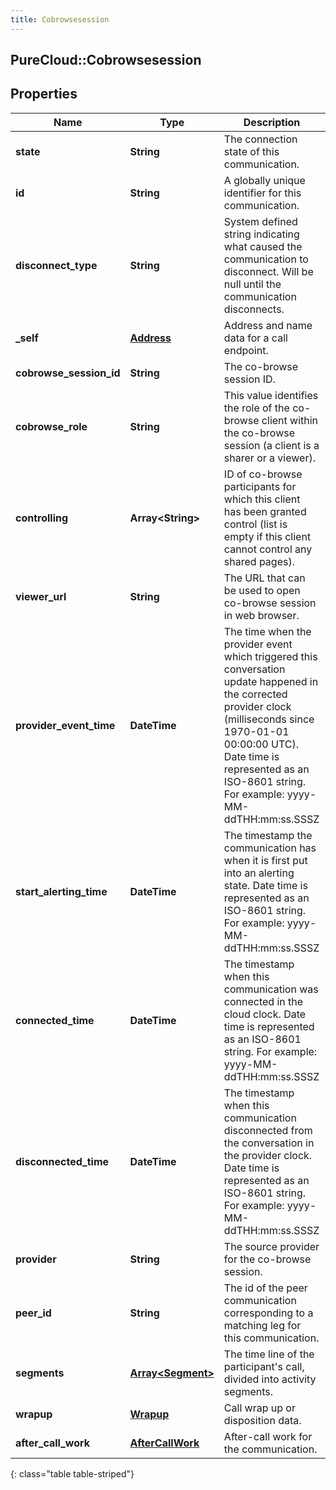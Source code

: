 ```yaml
---
title: Cobrowsesession
---
```

## PureCloud::Cobrowsesession

## Properties

|Name | Type | Description | Notes|
|------------ | ------------- | ------------- | -------------|
| **state** | **String** | The connection state of this communication. | [optional] |
| **id** | **String** | A globally unique identifier for this communication. | [optional] |
| **disconnect_type** | **String** | System defined string indicating what caused the communication to disconnect. Will be null until the communication disconnects. | [optional] |
| **_self** | [**Address**](Address.html) | Address and name data for a call endpoint. | [optional] |
| **cobrowse_session_id** | **String** | The co-browse session ID. | [optional] |
| **cobrowse_role** | **String** | This value identifies the role of the co-browse client within the co-browse session (a client is a sharer or a viewer). | [optional] |
| **controlling** | **Array&lt;String&gt;** | ID of co-browse participants for which this client has been granted control (list is empty if this client cannot control any shared pages). | [optional] |
| **viewer_url** | **String** | The URL that can be used to open co-browse session in web browser. | [optional] |
| **provider_event_time** | **DateTime** | The time when the provider event which triggered this conversation update happened in the corrected provider clock (milliseconds since 1970-01-01 00:00:00 UTC). Date time is represented as an ISO-8601 string. For example: yyyy-MM-ddTHH:mm:ss.SSSZ | [optional] |
| **start_alerting_time** | **DateTime** | The timestamp the communication has when it is first put into an alerting state. Date time is represented as an ISO-8601 string. For example: yyyy-MM-ddTHH:mm:ss.SSSZ | [optional] |
| **connected_time** | **DateTime** | The timestamp when this communication was connected in the cloud clock. Date time is represented as an ISO-8601 string. For example: yyyy-MM-ddTHH:mm:ss.SSSZ | [optional] |
| **disconnected_time** | **DateTime** | The timestamp when this communication disconnected from the conversation in the provider clock. Date time is represented as an ISO-8601 string. For example: yyyy-MM-ddTHH:mm:ss.SSSZ | [optional] |
| **provider** | **String** | The source provider for the co-browse session. | [optional] |
| **peer_id** | **String** | The id of the peer communication corresponding to a matching leg for this communication. | [optional] |
| **segments** | [**Array&lt;Segment&gt;**](Segment.html) | The time line of the participant&#39;s call, divided into activity segments. | [optional] |
| **wrapup** | [**Wrapup**](Wrapup.html) | Call wrap up or disposition data. | [optional] |
| **after_call_work** | [**AfterCallWork**](AfterCallWork.html) | After-call work for the communication. | [optional] |
{: class="table table-striped"}


